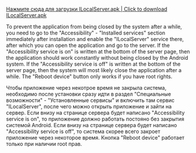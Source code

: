 [Нажмите сюда для загрузки ILocalServer.apk | Click to download ILocalServer.apk](https://github.com/Aleksei-Demin/ILocalServer/raw/refs/heads/master/ILocalServer.apk)

To prevent the application from being closed by the system after a while, you need to go to the "Accessibility" - "Installed services" section immediately after installation and enable the "ILocalServer" service there, after which you can open the application and go to the server.
If the "Accessibility service is on" is written at the bottom of the server page, then the application should work constantly without being closed by the Android system.
If the "Accessibility service is off" is written at the bottom of the server page, then the system will most likely close the application after a while.
The "Reboot device" button only works if you have root rights.

Чтобы приложение через некотрое время не закрыла система, необходимо после установки сразу идти в раздел "Специальные возможности" - "Установленные сервисы" и включить там сервис "ILocalServer", после чего можно открыть приложение и зайти на сервер.
Если внизу на странице сервера будет написано "Accessibility service is on", то приложение должно работать постояно без закрытия системой Android.
Если внизу на странице сервера будет написано "Accessibility service is off", то система скорее всего закроет приложение через некоторое время.
Кнопка "Reboot device" работает только при наличии root прав.
